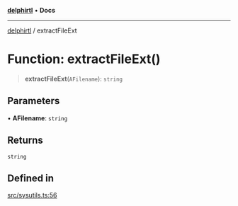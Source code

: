 [**delphirtl**](../README.md) • **Docs**

***

[delphirtl](../globals.md) / extractFileExt

# Function: extractFileExt()

> **extractFileExt**(`AFilename`): `string`

## Parameters

• **AFilename**: `string`

## Returns

`string`

## Defined in

[src/sysutils.ts:56](https://github.com/chuacw/delphirtl/blob/c3bd984ce6705ae71e078fec89787c01bca39c7d/src/sysutils.ts#L56)
